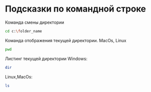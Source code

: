 # Подсказки по командной строке

Команда смены директории
```sh
cd с:\folder_name
```

Команда отображения текущей директории. MacOs, Linux
```sh
pwd
```
Листинг текущей директории
Windows:
```sh
dir
```
Linux,MacOs:
```sh
ls
```
